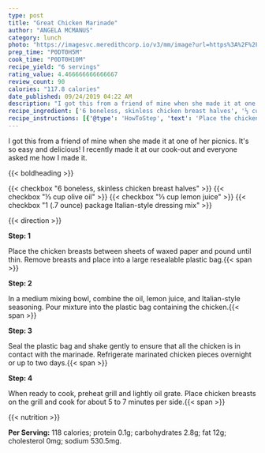```yaml
---
type: post
title: "Great Chicken Marinade"
author: "ANGELA MCMANUS"
category: lunch
photo: "https://imagesvc.meredithcorp.io/v3/mm/image?url=https%3A%2F%2Fimages.media-allrecipes.com%2Fuserphotos%2F372816.jpg"
prep_time: "P0DT0H5M"
cook_time: "P0DT0H10M"
recipe_yield: "6 servings"
rating_value: 4.466666666666667
review_count: 90
calories: "117.8 calories"
date_published: 09/24/2019 04:22 AM
description: "I got this from a friend of mine when she made it at one of her picnics. It's so easy and delicious!  I recently made it at our cook-out and everyone asked me how I made it."
recipe_ingredient: ['6 boneless, skinless chicken breast halves', '⅓ cup olive oil', '⅓ cup lemon juice', '1 (.7 ounce) package Italian-style dressing mix']
recipe_instructions: [{'@type': 'HowToStep', 'text': 'Place the chicken breasts between sheets of waxed paper and pound until thin. Remove breasts and place into a large resealable plastic bag.\n'}, {'@type': 'HowToStep', 'text': 'In a medium mixing bowl, combine the oil, lemon juice, and Italian-style seasoning. Pour mixture into the plastic bag containing the chicken.\n'}, {'@type': 'HowToStep', 'text': 'Seal the plastic bag and shake gently to ensure that all the chicken is in contact with the marinade. Refrigerate marinated chicken pieces overnight or up to two days.\n'}, {'@type': 'HowToStep', 'text': 'When ready to cook, preheat grill and lightly oil grate. Place chicken breasts on the grill and cook for about 5 to 7 minutes per side.\n'}]
---
```


I got this from a friend of mine when she made it at one of her picnics. It's so easy and delicious!  I recently made it at our cook-out and everyone asked me how I made it. 

{{< boldheading >}}

{{< checkbox "6  boneless, skinless chicken breast halves" >}}
{{< checkbox "⅓ cup olive oil" >}}
{{< checkbox "⅓ cup lemon juice" >}}
{{< checkbox "1 (.7 ounce) package Italian-style dressing mix" >}}


{{< direction >}}

**Step: 1**

Place the chicken breasts between sheets of waxed paper and pound until thin. Remove breasts and place into a large resealable plastic bag.{{< span >}}

**Step: 2**

In a medium mixing bowl, combine the oil, lemon juice, and Italian-style seasoning. Pour mixture into the plastic bag containing the chicken.{{< span >}}

**Step: 3**

Seal the plastic bag and shake gently to ensure that all the chicken is in contact with the marinade. Refrigerate marinated chicken pieces overnight or up to two days.{{< span >}}

**Step: 4**

When ready to cook, preheat grill and lightly oil grate. Place chicken breasts on the grill and cook for about 5 to 7 minutes per side.{{< span >}}

{{< nutrition >}}

**Per Serving:** 118 calories; protein 0.1g; carbohydrates 2.8g; fat 12g; cholesterol 0mg; sodium 530.5mg.